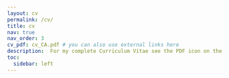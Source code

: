 ```yaml
---
layout: cv
permalink: /cv/
title: cv
nav: true
nav_order: 3
cv_pdf: cv_CA.pdf # you can also use external links here
description:  For my complete Curriculum Vitae see the PDF icon on the right side.
toc:
  sidebar: left
---
```

